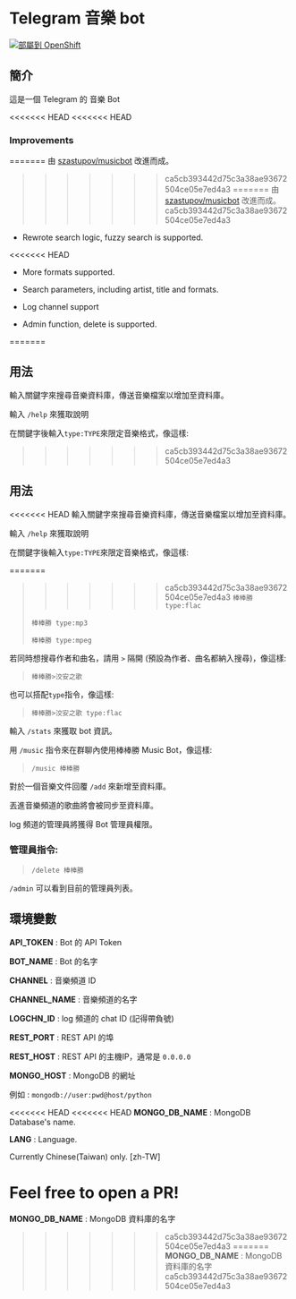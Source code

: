 ﻿# Telegram 音樂 bot

[![部屬到 OpenShift](http://launch-shifter.rhcloud.com/launch/light/部屬到.svg)](https://openshift.redhat.com/app/console/application_type/custom?&cartridges[]=python-3.5&initial_git_url=https://github.com/rexx0520/Telegram-Music-Bot&name=Telegram%20Music%20Bot)

## 簡介

這是一個 Telegram 的 音樂 Bot

<<<<<<< HEAD
<<<<<<< HEAD
### Improvements
=======
由 [szastupov/musicbot](//github.com/szastupov/musicbot) 改進而成。
>>>>>>> ca5cb393442d75c3a38ae93672504ce05e7ed4a3
=======
由 [szastupov/musicbot](//github.com/szastupov/musicbot) 改進而成。
>>>>>>> ca5cb393442d75c3a38ae93672504ce05e7ed4a3

- Rewrote search logic, fuzzy search is supported.

<<<<<<< HEAD
- More formats supported.

- Search parameters, including artist, title and formats.

- Log channel support

- Admin function, delete is supported.

=======

## 用法

輸入關鍵字來搜尋音樂資料庫，傳送音樂檔案以增加至資料庫。

輸入 `/help` 來獲取說明

在關鍵字後輸入`type:TYPE`來限定音樂格式，像這樣:
>>>>>>> ca5cb393442d75c3a38ae93672504ce05e7ed4a3

## 用法

<<<<<<< HEAD
輸入關鍵字來搜尋音樂資料庫，傳送音樂檔案以增加至資料庫。

輸入 `/help` 來獲取說明

在關鍵字後輸入`type:TYPE`來限定音樂格式，像這樣:


=======
>>>>>>> ca5cb393442d75c3a38ae93672504ce05e7ed4a3
>```棒棒勝 type:flac```
>
>```棒棒勝 type:mp3```
>
>```棒棒勝 type:mpeg```

若同時想搜尋作者和曲名，請用 `>` 隔開 (預設為作者、曲名都納入搜尋)，像這樣:


>```棒棒勝>洨安之歌```

也可以搭配`type`指令，像這樣:


>```棒棒勝>洨安之歌 type:flac```

輸入 `/stats` 來獲取 bot 資訊。

用 `/music` 指令來在群聊內使用棒棒勝 Music Bot，像這樣:


>```/music 棒棒勝```

對於一個音樂文件回覆 `/add` 來新增至資料庫。

丟進音樂頻道的歌曲將會被同步至資料庫。

log 頻道的管理員將獲得 Bot 管理員權限。

### 管理員指令:

>```/delete 棒棒勝```

`/admin` 可以看到目前的管理員列表。

## 環境變數

**API_TOKEN** : Bot 的 API Token

**BOT_NAME** : Bot 的名字


**CHANNEL** : 音樂頻道 ID

**CHANNEL_NAME** : 音樂頻道的名字

**LOGCHN_ID** : log 頻道的 chat ID (記得帶負號)


**REST_PORT** : REST API 的埠

**REST_HOST** : REST API 的主機IP，通常是 `0.0.0.0`


**MONGO_HOST** : MongoDB 的網址

例如 : `mongodb://user:pwd@host/python`

<<<<<<< HEAD
<<<<<<< HEAD
**MONGO_DB_NAME** : MongoDB Database's name.

**LANG** : Language.

Currently Chinese(Taiwan) only. [zh-TW]

Feel free to open a PR!
=======
**MONGO_DB_NAME** : MongoDB 資料庫的名字
>>>>>>> ca5cb393442d75c3a38ae93672504ce05e7ed4a3
=======
**MONGO_DB_NAME** : MongoDB 資料庫的名字
>>>>>>> ca5cb393442d75c3a38ae93672504ce05e7ed4a3
